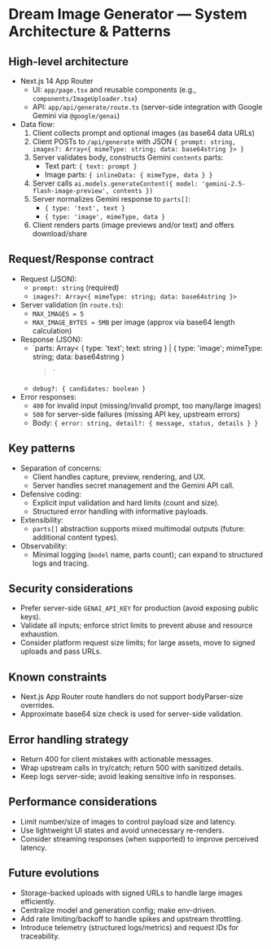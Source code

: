 # Dream Image Generator — System Architecture & Patterns

## High-level architecture
- Next.js 14 App Router
  - UI: `app/page.tsx` and reusable components (e.g., `components/ImageUploader.tsx`)
  - API: `app/api/generate/route.ts` (server-side integration with Google Gemini via `@google/genai`)
- Data flow:
  1) Client collects prompt and optional images (as base64 data URLs)
  2) Client POSTs to `/api/generate` with JSON `{ prompt: string, images?: Array<{ mimeType: string; data: base64string }> }`
  3) Server validates body, constructs Gemini `contents` parts:
     - Text part: `{ text: prompt }`
     - Image parts: `{ inlineData: { mimeType, data } }`
  4) Server calls `ai.models.generateContent({ model: 'gemini-2.5-flash-image-preview', contents })`
  5) Server normalizes Gemini response to `parts[]`:
     - `{ type: 'text', text }`
     - `{ type: 'image', mimeType, data }`
  6) Client renders parts (image previews and/or text) and offers download/share

## Request/Response contract
- Request (JSON):
  - `prompt: string` (required)
  - `images?: Array<{ mimeType: string; data: base64string }>`
- Server validation (in `route.ts`):
  - `MAX_IMAGES = 5`
  - `MAX_IMAGE_BYTES ≈ 5MB` per image (approx via base64 length calculation)
- Response (JSON):
  - `parts: Array<
      { type: 'text'; text: string } |
      { type: 'image'; mimeType: string; data: base64string }
    >`
  - `debug?: { candidates: boolean }`
- Error responses:
  - `400` for invalid input (missing/invalid prompt, too many/large images)
  - `500` for server-side failures (missing API key, upstream errors)
  - Body: `{ error: string, detail?: { message, status, details } }`

## Key patterns
- Separation of concerns:
  - Client handles capture, preview, rendering, and UX.
  - Server handles secret management and the Gemini API call.
- Defensive coding:
  - Explicit input validation and hard limits (count and size).
  - Structured error handling with informative payloads.
- Extensibility:
  - `parts[]` abstraction supports mixed multimodal outputs (future: additional content types).
- Observability:
  - Minimal logging (`model` name, parts count); can expand to structured logs and tracing.

## Security considerations
- Prefer server-side `GENAI_API_KEY` for production (avoid exposing public keys).
- Validate all inputs; enforce strict limits to prevent abuse and resource exhaustion.
- Consider platform request size limits; for large assets, move to signed uploads and pass URLs.

## Known constraints
- Next.js App Router route handlers do not support bodyParser-size overrides.
- Approximate base64 size check is used for server-side validation.

## Error handling strategy
- Return 400 for client mistakes with actionable messages.
- Wrap upstream calls in try/catch; return 500 with sanitized details.
- Keep logs server-side; avoid leaking sensitive info in responses.

## Performance considerations
- Limit number/size of images to control payload size and latency.
- Use lightweight UI states and avoid unnecessary re-renders.
- Consider streaming responses (when supported) to improve perceived latency.

## Future evolutions
- Storage-backed uploads with signed URLs to handle large images efficiently.
- Centralize model and generation config; make env-driven.
- Add rate limiting/backoff to handle spikes and upstream throttling.
- Introduce telemetry (structured logs/metrics) and request IDs for traceability.
